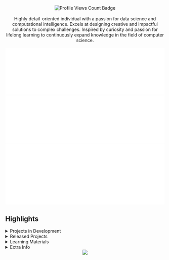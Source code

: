 <div align="center"><img src="https://komarev.com/ghpvc/?username=ClaireChilders&amp;style=for-the-badge" alt="Profile Views Count Badge"><br><br>Highly detail-oriented individual with a passion for data science and computational intelligence. Excels at designing creative and impactful solutions to complex challenges. Inspired by curiosity and passion for lifelong learning to continuously expand knowledge in the field of computer science.<br><br><img src="content/metrics.basic.svg" alt="Basic profile metrics"> <img src="content/metrics.followup.svg" alt="Followup profile metrics"> <img src="content/metrics.languages.svg" alt="Languages profile metrics"></div>

  

Highlights
----------

<details><summary>Projects in Development</summary><br>Here are some of the projects I'm currently working on:<br><br><ul><li><a href="https://github.com/CLDC-OU/HandshakeReports" target="_blank" rel="noopener noreferrer">CLDC-OU/HandshakeReports</a>: A script that combines data collected through Handshake (https://joinhandshake.com) to generate a variable number of reports that give insight for Career Services staff members.<ul><li>📄 Language: <b>Python</b></li><li>🗃️ Open Issues: <b>13</b></li><li>📅 Last updated: <b>March 8, 2024</b></li><li>🏷️ Current Release: <a href="https://github.com/CLDC-OU/HandshakeReports/releases/tag/0.2.1" target="_blank" rel="noopener noreferrer">v0.2.1</a> (Published: <b>February 9, 2024</b>)</li></ul></li><li><a href="https://github.com/CLDC-OU/MassHandshakeMessager" target="_blank" rel="noopener noreferrer">CLDC-OU/MassHandshakeMessager</a>: Automate Career Services sending mass messages to students on Handshake (https://joinhandshake.com/)<ul><li>📄 Language: <b>Python</b></li><li>🗃️ Open Issues: <b>0</b></li><li>📅 Last updated: <b>February 9, 2024</b></li><li>🏷️ Current Release (pre-release): <a href="https://github.com/CLDC-OU/MassHandshakeMessager/releases/tag/0.1.0" target="_blank" rel="noopener noreferrer">v0.1.0</a> (Published: <b>January 19, 2024</b>)</li></ul></li></ul></details><details><summary>Released Projects</summary><br>Here are some of the completed projects I've released:<br><br><ul><li><a href="https://github.com/CLDC-OU/SurveyGeocoder" target="_blank" rel="noopener noreferrer">CLDC-OU/SurveyGeocoder</a>: Generate latitude and longitude from dataset of cities/states/countries with spell checking and entry validation<ul><li>📄 Language: <b>Python</b></li><li>🗃️ Open Issues: <b>0</b></li><li>📅 Last updated: <b>January 22, 2024</b></li></ul></li><li><a href="https://github.com/CLDC-OU/HandshakeSurveyResults" target="_blank" rel="noopener noreferrer">CLDC-OU/HandshakeSurveyResults</a>: A script that automatically downloads individual Handshake (htps://joinhandshake.com) survey results, rename, and move them to a configured location.<ul><li>📄 Language: <b>Python</b></li><li>🗃️ Open Issues: <b>2</b></li><li>📅 Last updated: <b>February 9, 2024</b></li><li>🏷️ Current Release: <a href="https://github.com/CLDC-OU/HandshakeSurveyResults/releases/tag/1.0.0" target="_blank" rel="noopener noreferrer">v1.0.0</a> (Published: <b>February 9, 2024</b>)</li></ul></li><li><a href="https://github.com/ClaireChilders/CSI3370Team2Groupproject" target="_blank" rel="noopener noreferrer">ClaireChilders/CSI3370Team2Groupproject</a>: CSI 3370 Team 2 Repository<ul><li>📄 Language: <b>Java</b></li><li>🗃️ Open Issues: <b>0</b></li><li>📅 Last updated: <b>December 12, 2023</b></li></ul></li><li><a href="https://github.com/ClaireChilders/CSI4480-Encryption-Project" target="_blank" rel="noopener noreferrer">ClaireChilders/CSI4480-Encryption-Project</a><ul><li>📄 Language: <b>JavaScript</b></li><li>🗃️ Open Issues: <b>0</b></li><li>📅 Last updated: <b>May 5, 2023</b></li></ul></li></ul></details><details><summary>Learning Materials</summary><br>Here are some of the learning resources I've created:<br><br><ul><li><a href="https://gist.github.com/ClaireChilders/6acb0817ac59b99f7ee47eaa4e2c3076" target="_blank" rel="noopener noreferrer">CLDC MagTek Card Swiper Programming</a>: Learn how to customize the card swipers at the Oakland University Career and Life Design Center (CLDC) with this programming guide. Follow the detailed summary to understand the default data tracks on Grizz Cards (student ID cards) and how to modify the functionality of the MagTek card swiper to your requirements with detailed explainations of the required hexadecimal commands.<ul><li>📄 Language: <b>Markdown</b></li><li>🎨 Created: <b>February 14, 2024</b></li><li>📅 Last updated: <b>February 19, 2024</b></li><li>📏 Size: <b>7816 characters</b></li></ul></li></ul></details><details><summary>Extra Info</summary><ul><li>⭐️ Pronouns: She/Her</li><li>💬 How to reach me: Feel free to send me an email at <a href="mailto:clairechilders@oakland.edu">clairechilders@oakland.edu</a></li></ul></details>  
  

<div align="center"><a href="https://github.com/ClaireChilders/ClaireChilders/actions/workflows/build.yml"><img src="https://github.com/ClaireChilders/ClaireChilders/actions/workflows/build.yml/badge.svg"></a></div>